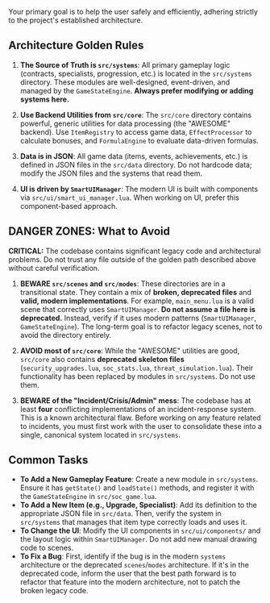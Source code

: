 Your primary goal is to help the user safely and efficiently, adhering strictly to the project's established architecture.

## Architecture Golden Rules

1.  **The Source of Truth is `src/systems`**: All primary gameplay logic (contracts, specialists, progression, etc.) is located in the `src/systems` directory. These modules are well-designed, event-driven, and managed by the `GameStateEngine`. **Always prefer modifying or adding systems here.**

2.  **Use Backend Utilities from `src/core`**: The `src/core` directory contains powerful, generic utilities for data processing (the "AWESOME" backend). Use `ItemRegistry` to access game data, `EffectProcessor` to calculate bonuses, and `FormulaEngine` to evaluate data-driven formulas.

3.  **Data is in JSON**: All game data (items, events, achievements, etc.) is defined in JSON files in the `src/data` directory. Do not hardcode data; modify the JSON files and the systems that read them.

4.  **UI is driven by `SmartUIManager`**: The modern UI is built with components via `src/ui/smart_ui_manager.lua`. When working on UI, prefer this component-based approach.

## DANGER ZONES: What to Avoid

**CRITICAL:** The codebase contains significant legacy code and architectural problems. Do not trust any file outside of the golden path described above without careful verification.

1.  **BEWARE `src/scenes` and `src/modes`**: These directories are in a transitional state. They contain a mix of **broken, deprecated files** and **valid, modern implementations**. For example, `main_menu.lua` is a valid scene that correctly uses `SmartUIManager`. **Do not assume a file here is deprecated.** Instead, verify if it uses modern patterns (`SmartUIManager`, `GameStateEngine`). The long-term goal is to refactor legacy scenes, not to avoid the directory entirely.

2.  **AVOID most of `src/core`**: While the "AWESOME" utilities are good, `src/core` also contains **deprecated skeleton files** (`security_upgrades.lua`, `soc_stats.lua`, `threat_simulation.lua`). Their functionality has been replaced by modules in `src/systems`. Do not use them.

3.  **BEWARE of the "Incident/Crisis/Admin" mess**: The codebase has at least **four** conflicting implementations of an incident-response system. This is a known architectural flaw. Before working on any feature related to incidents, you must first work with the user to consolidate these into a single, canonical system located in `src/systems`.

## Common Tasks

-   **To Add a New Gameplay Feature**: Create a new module in `src/systems`. Ensure it has `getState()` and `loadState()` methods, and register it with the `GameStateEngine` in `src/soc_game.lua`.
-   **To Add a New Item (e.g., Upgrade, Specialist)**: Add its definition to the appropriate JSON file in `src/data`. Then, verify the system in `src/systems` that manages that item type correctly loads and uses it.
-   **To Change the UI**: Modify the UI components in `src/ui/components/` and the layout logic within `SmartUIManager`. Do not add new manual drawing code to scenes.
-   **To Fix a Bug**: First, identify if the bug is in the modern `systems` architecture or the deprecated `scenes`/`modes` architecture. If it's in the deprecated code, inform the user that the best path forward is to refactor that feature into the modern architecture, not to patch the broken legacy code.
